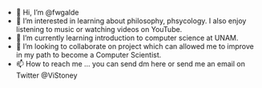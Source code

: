 - 👋 Hi, I’m @fwgalde
- 👀 I’m interested in learning about philosophy, phsycology. I also enjoy listening to music or watching videos on YouTube.
- 🌱 I’m currently learning introduction to computer science at UNAM.
- 💞️ I’m looking to collaborate on project which can allowed me to improve in my path to become a Computer Scientist.
- 📫 How to reach me ... you can send dm here or send me an email on Twitter @ViStoney

<!---
fwgalde/fwgalde is a ✨ special ✨ repository because its `README.md` (this file) appears on your GitHub profile.
You can click the Preview link to take a look at your changes.
--->
